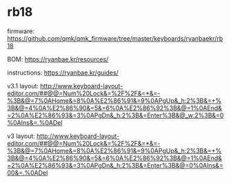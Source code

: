 # rb18

firmware: https://github.com/qmk/qmk_firmware/tree/master/keyboards/ryanbaekr/rb18

BOM: https://ryanbae.kr/resources/

instructions: https://ryanbae.kr/guides/

v3.1 layout: http://www.keyboard-layout-editor.com/##@@=Num%20Lock&=%2F%2F&=*&=-%3B&@=7%0AHome&=8%0A%E2%86%91&=9%0APgUp&_h:2%3B&=+%3B&@=4%0A%E2%86%90&=5&=6%0A%E2%86%92%3B&@=1%0AEnd&=2%0A%E2%86%93&=3%0APgDn&_h:2%3B&=Enter%3B&@_w:2%3B&=0%0AIns&=.%0ADel

v3 layout: http://www.keyboard-layout-editor.com/##@@=Num%20Lock&=%2F%2F&=*&=-%3B&@=7%0AHome&=8%0A%E2%86%91&=9%0APgUp&_h:2%3B&=+%3B&@=4%0A%E2%86%90&=5&=6%0A%E2%86%92%3B&@=1%0AEnd&=2%0A%E2%86%93&=3%0APgDn&_h:2%3B&=Enter%3B&@=0%0AIns&=00&=.%0ADel